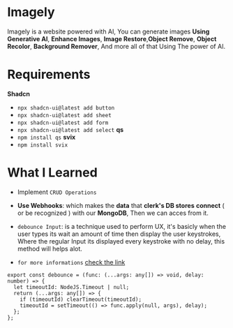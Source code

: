 # Imagely

Imagely is a website powered with AI, You can generate images **Using Generative AI**, **Enhance Images**, **Image Restore**,**Object Remove**, **Object Recolor**, **Background Remover**, And more all of that Using The power of AI.

# Requirements

**Shadcn**

- `npx shadcn-ui@latest add button`
- `npx shadcn-ui@latest add sheet`
- `npx shadcn-ui@latest add form`
- `npx shadcn-ui@latest add select`
  **qs**
- `npm install qs`
  **svix**
- `npm install svix`

# What I Learned

- Implement `CRUD Operations`
- **Use Webhooks**: which makes the **data** that **clerk's DB stores** **connect** ( or be recognized ) with our **MongoDB**, Then we can acces from it.
- `debounce Input`: is a technique used to perform UX, it's basicly when the user types its wait an amount of time then display the user keystrokes, Where the regular Input its displayed every keystroke with no
  delay, this method will helps alot.

- `for more informations` <a href="https://dev.to/manishkc104/debounce-input-in-react-3726">check the link</a>

```TS
export const debounce = (func: (...args: any[]) => void, delay: number) => {
  let timeoutId: NodeJS.Timeout | null;
  return (...args: any[]) => {
    if (timeoutId) clearTimeout(timeoutId);
    timeoutId = setTimeout(() => func.apply(null, args), delay);
  };
};
```
